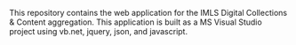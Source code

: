 ﻿This repository contains the web application for the IMLS Digital Collections & Content aggregation. This application is built as a MS Visual Studio project using vb.net, jquery, json, and javascript.